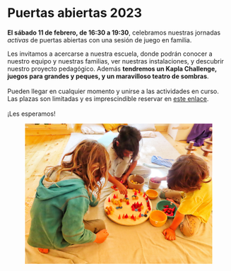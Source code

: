 # Puertas abiertas 2023

**El sábado 11 de febrero, de 16:30 a 19:30**, celebramos nuestras jornadas _activas_ de puertas abiertas con una sesión de juego en familia.&#x20;

Les invitamos a acercarse a nuestra escuela, donde podrán conocer a nuestro equipo y nuestras familias, ver nuestras instalaciones, y descubrir nuestro proyecto pedagógico. Además **tendremos un Kapla Challenge, juegos para grandes y peques, y un maravilloso teatro de sombras**.\
\
Pueden llegar en cualquier momento y unirse a las actividades en curso. Las plazas son limitadas y es imprescindible reservar en [este enlace](https://forms.gle/GHVhaohvjVYnDkYk8).\
\
¡Les esperamos!

<figure><img src=".gitbook/assets/IMG_0742 (2).JPG" alt=""><figcaption></figcaption></figure>
